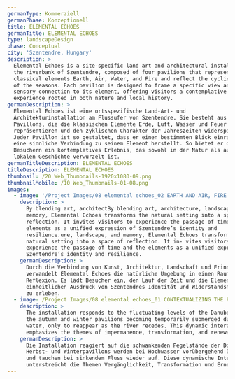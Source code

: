 ```yaml
---
germanType: Kommerziell
germanPhase: Konzeptionell
title: ELEMENTAL ECHOES
germanTitle: ELEMENTAL ECHOES
type: landscapeDesign
phase: Conceptual
city: 'Szentendre, Hungary'
description: >
  Elemental Echoes is a site-specific land art and architectural installation on
  the riverbank of Szentendre, composed of four pavilions that represent the
  classical elements Earth, Air, Water, and Fire and reflect the cyclical nature
  of the seasons. Each pavilion is designed to frame a specific view and evoke a
  sensory connection to its element, offering visitors a contemplative
  experience rooted in both nature and local history.
germanDescription: >
  Elemental Echoes ist eine ortsspezifische Land-Art- und
  Architekturinstallation am Flussufer von Szentendre. Sie besteht aus vier
  Pavillons, die die klassischen Elemente Erde, Luft, Wasser und Feuer
  repräsentieren und den zyklischen Charakter der Jahreszeiten widerspiegeln.
  Jeder Pavillon ist so gestaltet, dass er einen bestimmten Blick einrahmt und
  eine sinnliche Verbindung zu seinem Element herstellt. So bietet er den
  Besuchern ein kontemplatives Erlebnis, das sowohl in der Natur als auch in der
  lokalen Geschichte verwurzelt ist.
germanTitleDescription: ELEMENTAL ECHOES
titleDescription: ELEMENTAL ECHOES
thumbnail: /20 Web_Thumbnails-1920x1080-09.png
thumbnailMobile: /10 Web_Thumbnails-01-08.png
images:
  - image: '/Project Images/08 elemental echoes_02 EARTH AND AIR, FIRE AND WATER.png'
    description: >
      By blending art, architectBy blending art, architecture, landscape, and
      memory, Elemental Echoes transforms the natural setting into a space of
      reflection. It invites visitors to experience the passage of time and the
      elements as a unified expression of Szentendre’s identity and
      resilience.ure, landscape, and memory, Elemental Echoes transforms the
      natural setting into a space of reflection. It in- vites visitors to
      experience the passage of time and the elements as a unified expression of
      Szentendre’s identity and resilience.
    germanDescription: >
      Durch die Verbindung von Kunst, Architektur, Landschaft und Erinnerung
      verwandelt Elemental Echoes die natürliche Umgebung in einen Raum der
      Reflexion. Es lädt Besucher ein, den Lauf der Zeit und die Elemente als
      einheitlichen Ausdruck von Szentendres Identität und Widerstandsfähigkeit
      zu erleben.
  - image: /Project Images/08 elemental echoes_01 CONTEXTUALIZING THE PAVILIONS.png
    description: >
      The installation responds to the fluctuating levels of the Danube, with
      the autumn and winter pavilions becoming temporarily submerged during high
      water, only to reappear as the river recedes. This dynamic interaction
      emphasizes the themes of impermanence, transformation, and renewal.
    germanDescription: >
      Die Installation reagiert auf die schwankenden Pegelstände der Donau. Die
      Herbst- und Winterpavillons werden bei Hochwasser vorübergehend überflutet
      und tauchen bei sinkendem Fluss wieder auf. Diese dynamische Interaktion
      unterstreicht die Themen Vergänglichkeit, Transformation und Erneuerung.
---
```


